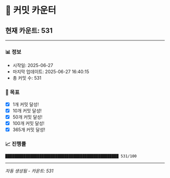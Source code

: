 # 🔢 커밋 카운터

## 현재 카운트: 531

---

### 📊 정보
- 시작일: 2025-06-27
- 마지막 업데이트: 2025-06-27 16:40:15
- 총 커밋 수: 531

### 🎯 목표
- [x] 1개 커밋 달성!
- [x] 10개 커밋 달성!
- [x] 50개 커밋 달성!
- [x] 100개 커밋 달성!
- [x] 365개 커밋 달성!

### 📈 진행률
```
██████████████████████████████████████████████████ 531/100
```

---
*자동 생성됨 - 카운트: 531*
